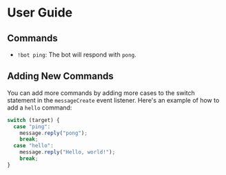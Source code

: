 # User Guide

## Commands

- `!bot ping`: The bot will respond with `pong`.

## Adding New Commands

You can add more commands by adding more cases to the switch statement in the `messageCreate` event listener. Here's an example of how to add a `hello` command:

```javascript
switch (target) {
  case "ping":
    message.reply("pong");
    break;
  case "hello":
    message.reply("Hello, world!");
    break;
}
